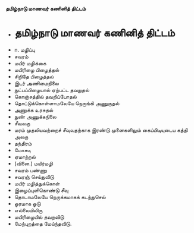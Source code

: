 **தமிழ்நாடு மாணவர் கணினித் திட்டம்**
- # தமிழ்நாடு மாணவர் கணினித் திட்டம்
- n. மழிப்பு
- சவரம்
- மயிர் மழிக்கை
- மயிரிழை பிழைத்தல்
- சிறிதே பிழைத்தல்
- இடர் அணிமைநிலை
- நுட்பப்பிழையால் ஏற்பட்ட தவறுதல்
- கொஞ்சத்தில் தவறிப்போதல்
- தொட்டுக்கொள்ளாமலேயே நெருங்கி அணுகுதல்
- அணுக்க உரசுதல்
- நுண் அணுக்கநிலை
- சீவலகு
- மரம் முதலியவற்றைச் சீவுவதற்காக இரண்டு முனைகளிலும் கைப்பிடியுடைய கத்தி அலகு
- தந்திரம்
- மோசடி
- ஏமாற்றல்
- (வினை.) மயிர்மழி
- சவரம் பண்ணு
- சவரஞ் செய்துவிடு
- மயிர் மழித்துக்கொள்
- இழைப்புளிகொண்டு சீவு
- தொடாமலேயே நெருக்கமாகக் கடந்துசெல்
- ஓரமாக ஓடு
- எல்லையிலிரு
- மயிரிழையில் தவறவிடு
- மேற்புறத்தை மேய்ந்தவிடு.


